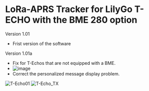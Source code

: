 # LoRa-APRS Tracker for LilyGo T-ECHO with the BME 280 option
Version 1.01
- Frist version of the software

Version 1.01a
- Fix for T-Echos that are not equipped with a BME.
- ![image](https://user-images.githubusercontent.com/74018524/173400571-39bf25c3-d019-49e7-b5df-6a989d5a3a6e.png)
- Correct the personalized message display problem.

![T-Echo01](https://user-images.githubusercontent.com/74018524/171911327-f6921fad-2aaa-4a55-8697-c57a5708f75b.JPG)
![T-Echo_TX](https://user-images.githubusercontent.com/74018524/172041524-c14e4eb6-0f3d-4dde-a887-44bfb5aeeb37.jpg)
